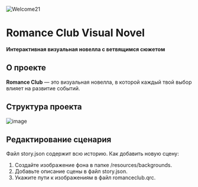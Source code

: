 ![Welcome21](https://github.com/user-attachments/assets/fce30d8f-8209-4947-9a95-dea848942f02)

# Romance Club Visual Novel
 **Интерактивная визуальная новелла с ветвящимся сюжетом**

## О проекте
**Romance Club** — это визуальная новелла, в которой каждый твой выбор влияет на развитие событий.

## Структура проекта

![image](https://github.com/user-attachments/assets/3b38a610-9fe4-4c67-8a7a-2fd47647d085)

## Редактирование сценария
Файл story.json содержит всю историю.
Как добавить новую сцену:
1. Создайте изображение фона в папке /resources/backgrounds.
2. Добавьте описание сцены в файл story.json.
3. Укажите пути к изображениям в файл romanceclub.qrc.
